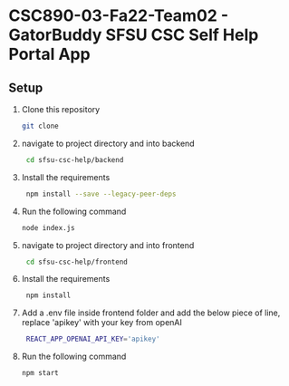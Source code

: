 # CSC890-03-Fa22-Team02 - GatorBuddy SFSU CSC Self Help Portal App

## Setup
1. Clone this repository
    ```bash
    git clone
   ```      
2. navigate to project directory and into backend
   ```bash
    cd sfsu-csc-help/backend
   ```
3. Install the requirements
   ```bash
    npm install --save --legacy-peer-deps
   ```
4. Run the following command
    ```bash
    node index.js
   ```
5. navigate to project directory and into frontend 
   ```bash
    cd sfsu-csc-help/frontend
   ```
6. Install the requirements

   ```bash
    npm install
   ```
7. Add a .env file inside frontend folder and add the below piece of line, replace 'apikey' with your key from openAI
   ```bash
    REACT_APP_OPENAI_API_KEY='apikey'
   ```
8. Run the following command
    ```bash
    npm start
   ```
